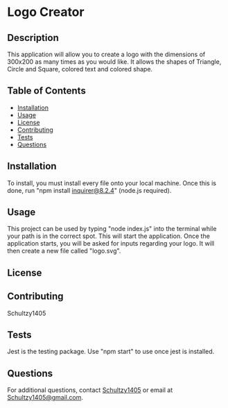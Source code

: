 
  # Logo Creator

  ## Description
  This application will allow you to create a logo with the dimensions of 300x200 as many times as you would like. It allows the shapes of Triangle, Circle and Square, colored text and colored shape.

  ## Table of Contents
  - [Installation](#installation)
  - [Usage](#usage)
  - [License](#license)
  - [Contributing](#contributing)
  - [Tests](#tests)
  - [Questions](#questions)

  ## Installation
  To install, you must install every file onto your local machine. Once this is done, run "npm install inquirer@8.2.4" (node.js required).

  ## Usage
  This project can be used by typing "node index.js" into the terminal while your path is in the correct spot. This will start the application. Once the application starts, you will be asked for inputs regarding your logo. It will then create a new file called "logo.svg". 

  ## License
  
  
  

  ## Contributing
  Schultzy1405

  ## Tests
  Jest is the testing package. Use "npm start" to use once jest is installed.

  ## Questions
  For additional questions, contact [Schultzy1405](https://github.com/Schultzy1405) or email at Schultzy1405@gmail.com.
    